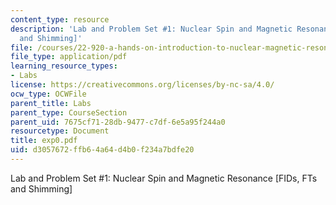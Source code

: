 ```yaml
---
content_type: resource
description: 'Lab and Problem Set #1: Nuclear Spin and Magnetic Resonance [FIDs, FTs
  and Shimming]'
file: /courses/22-920-a-hands-on-introduction-to-nuclear-magnetic-resonance-january-iap-1997/d3057672ffb64a64d4b0f234a7bdfe20_exp0.pdf
file_type: application/pdf
learning_resource_types:
- Labs
license: https://creativecommons.org/licenses/by-nc-sa/4.0/
ocw_type: OCWFile
parent_title: Labs
parent_type: CourseSection
parent_uid: 7675cf71-28db-9477-c7df-6e5a95f244a0
resourcetype: Document
title: exp0.pdf
uid: d3057672-ffb6-4a64-d4b0-f234a7bdfe20
---
```

Lab and Problem Set #1: Nuclear Spin and Magnetic Resonance [FIDs, FTs and Shimming]